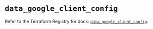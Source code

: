 # `data_google_client_config`

Refer to the Terraform Registry for docs: [`data_google_client_config`](https://registry.terraform.io/providers/hashicorp/google/5.28.0/docs/data-sources/client_config).
